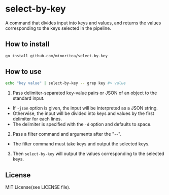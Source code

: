 # select-by-key

A command that divides input into keys and values,
and returns the values corresponding to the keys selected in the pipeline.

## How to install

```bash
go install github.com/minoritea/select-by-key
```

## How to use

```bash
echo "key value" | select-by-key -- grep key #> value
```

1. Pass delimiter-separated key-value pairs or JSON of an object to the standard input.
  - If `-json` option is given, the input will be interpreted as a JSON string.
  - Otherwise, the input will be divided into keys and values by the first delimiter for each lines. 
  - The delimiter is specified with the `-d` option and defaults to space.
2. Pass a filter command and arguments after the "--".
  - The filter command must take keys and output the selected keys.
3. Then `select-by-key` will output the values corresponding to the selected keys.

## License

MIT License(see LICENSE file).
